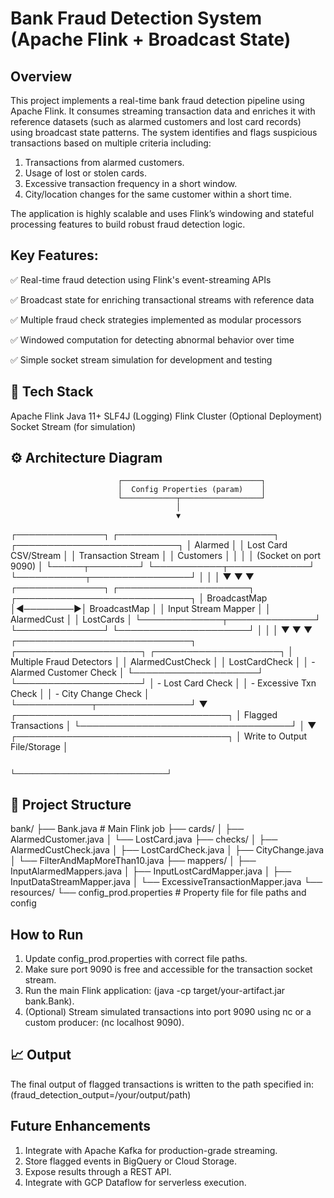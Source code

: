 # Bank Fraud Detection System (Apache Flink + Broadcast State)
## Overview
This project implements a real-time bank fraud detection pipeline using Apache Flink. It consumes streaming transaction data and enriches it with reference datasets (such as alarmed customers and lost card records) using broadcast state patterns. The system identifies and flags suspicious transactions based on multiple criteria including:

1. Transactions from alarmed customers.
2. Usage of lost or stolen cards.
3. Excessive transaction frequency in a short window.
4. City/location changes for the same customer within a short time.

The application is highly scalable and uses Flink’s windowing and stateful processing features to build robust fraud detection logic.

## Key Features:

✅ Real-time fraud detection using Flink's event-streaming APIs

✅ Broadcast state for enriching transactional streams with reference data

✅ Multiple fraud check strategies implemented as modular processors

✅ Windowed computation for detecting abnormal behavior over time

✅ Simple socket stream simulation for development and testing

## 🔧 Tech Stack
Apache Flink
Java 11+
SLF4J (Logging)
Flink Cluster (Optional Deployment)
Socket Stream (for simulation)

## ⚙️ Architecture Diagram

                            ┌───────────────────────────────┐
                            │  Config Properties (param)    │
                            └────────────┬──────────────────┘
                                         │
                                         ▼
 ┌──────────────┐        ┌─────────────────────────┐        ┌──────────────────────────┐
 │ Alarmed      │        │ Lost Card CSV/Stream    │        │ Transaction Stream        │
 │ Customers    │        │                         │        │ (Socket on port 9090)     │
 └─────┬────────┘        └───────────┬─────────────┘        └───────────┬────────────────┘
       │                             │                                  │
       ▼                             ▼                                  ▼
┌──────────────┐          ┌─────────────────────┐           ┌────────────────────────────┐
│ BroadcastMap │◄────────▶│ BroadcastMap        │           │ Input Stream Mapper         │
│ AlarmedCust  │          │ LostCards           │           └─────────────┬──────────────┘
└──────────────┘          └─────────────────────┘                         │
       │                                 │                                ▼
       ▼                                 ▼                   ┌────────────────────────────┐
┌────────────────────┐        ┌────────────────────┐        │ Multiple Fraud Detectors    │
│ AlarmedCustCheck   │        │ LostCardCheck       │        │  - Alarmed Customer Check  │
└────────────────────┘        └────────────────────┘        │  - Lost Card Check         │
                                                             │  - Excessive Txn Check     │
                                                             │  - City Change Check       │
                                                             └────────────┬───────────────┘
                                                                          ▼
                                                        ┌──────────────────────────────────┐
                                                        │       Flagged Transactions       │
                                                        └──────────────────────────────────┘
                                                                          │
                                                                          ▼
                                                        ┌──────────────────────────────────┐
                                                        │ Write to Output File/Storage     │
          
                                                         └──────────────────────────────────┘



## 📂 Project Structure

bank/
├── Bank.java                        # Main Flink job
├── cards/
│   ├── AlarmedCustomer.java
│   └── LostCard.java
├── checks/
│   ├── AlarmedCustCheck.java
│   ├── LostCardCheck.java
│   ├── CityChange.java
│   └── FilterAndMapMoreThan10.java
├── mappers/
│   ├── InputAlarmedMappers.java
│   ├── InputLostCardMapper.java
│   ├── InputDataStreamMapper.java
│   └── ExcessiveTransactionMapper.java
└── resources/
    └── config_prod.properties       # Property file for file paths and config


##  How to Run
1. Update config_prod.properties with correct file paths.
2. Make sure port 9090 is free and accessible for the transaction socket stream.
3. Run the main Flink application: (java -cp target/your-artifact.jar bank.Bank).
4. (Optional) Stream simulated transactions into port 9090 using nc or a custom producer: (nc localhost 9090).

## 📈 Output
The final output of flagged transactions is written to the path specified in: (fraud_detection_output=/your/output/path)

## Future Enhancements

1. Integrate with Apache Kafka for production-grade streaming.
2. Store flagged events in BigQuery or Cloud Storage.
3. Expose results through a REST API.
4. Integrate with GCP Dataflow for serverless execution.

